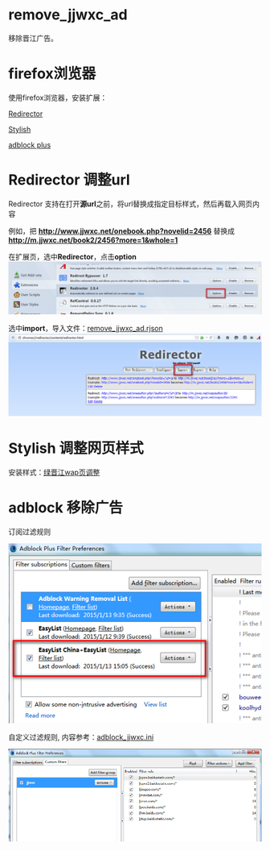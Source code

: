 # remove_jjwxc_ad

移除晋江广告。

# firefox浏览器

使用firefox浏览器，安装扩展：

[Redirector](https://addons.mozilla.org/en-US/firefox/addon/redirector/)

[Stylish](https://addons.mozilla.org/en-US/firefox/addon/stylish/)

[adblock plus](https://addons.mozilla.org/en-US/firefox/addon/adblock-plus/)

# Redirector 调整url

Redirector 支持在打开**源url**之前，将url替换成指定目标样式，然后再载入网页内容

例如，把 
**http://www.jjwxc.net/onebook.php?novelid=2456**
替换成
**http://m.jjwxc.net/book2/2456?more=1&whole=1**


在扩展页，选中**Redirector**，点击**option**
![option](redirector_option.png)

选中**import**，导入文件：[remove_jjwxc_ad.rjson](remove_jjwxc_ad.rjson)
![import](redirector_import.png)

# Stylish 调整网页样式

安装样式：[绿晋江wap页调整](https://userstyles.org/styles/109299/wap)

# adblock 移除广告

订阅过滤规则

![adblock_china_list](adblock_china_list.png)


自定义过滤规则, 内容参考：[adblock_jjwxc.ini](adblock_jjwxc.ini)

![adblock_jjwxc](adblock_jjwxc.png)
